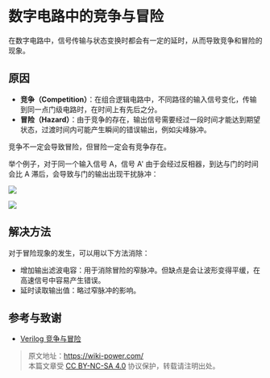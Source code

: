 # 数字电路中的竞争与冒险

在数字电路中，信号传输与状态变换时都会有一定的延时，从而导致竞争和冒险的现象。

## 原因

- **竞争（Competition）**：在组合逻辑电路中，不同路径的输入信号变化，传输到同一点门级电路时，在时间上有先后之分。
- **冒险（Hazard）**：由于竞争的存在，输出信号需要经过一段时间才能达到期望状态，过渡时间内可能产生瞬间的错误输出，例如尖峰脉冲。

竞争不一定会导致冒险，但冒险一定会有竞争存在。

举个例子，对于同一个输入信号 A，信号 A' 由于会经过反相器，到达与门的时间会比 A 滞后，会导致与门的输出出现干扰脉冲：

![](https://img.wiki-power.com/d/wiki-media/img/20220622163331.png)

![](https://img.wiki-power.com/d/wiki-media/img/20220622163337.png)

## 解决方法

对于冒险现象的发生，可以用以下方法消除：

- 增加输出滤波电容：用于消除冒险的窄脉冲。但缺点是会让波形变得平缓，在高速信号中容易产生错误。
- 延时读取输出值：略过窄脉冲的影响。

## 参考与致谢

- [Verilog 竞争与冒险](https://www.runoob.com/w3cnote/verilog-competition-hazard.html)

> 原文地址：<https://wiki-power.com/>  
> 本篇文章受 [CC BY-NC-SA 4.0](https://creativecommons.org/licenses/by/4.0/deed.zh) 协议保护，转载请注明出处。
